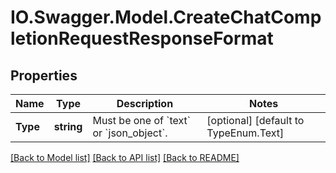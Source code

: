 # IO.Swagger.Model.CreateChatCompletionRequestResponseFormat
## Properties

Name | Type | Description | Notes
------------ | ------------- | ------------- | -------------
**Type** | **string** | Must be one of &#x60;text&#x60; or &#x60;json_object&#x60;. | [optional] [default to TypeEnum.Text]

[[Back to Model list]](../README.md#documentation-for-models) [[Back to API list]](../README.md#documentation-for-api-endpoints) [[Back to README]](../README.md)

